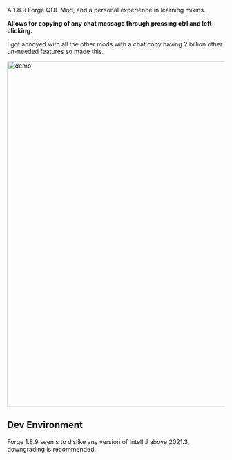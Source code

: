A 1.8.9 Forge QOL Mod, 
and a personal experience in learning mixins.  

**Allows for copying of any chat message through pressing ctrl and left-clicking.**  

I got annoyed with all the other mods with a chat copy having 2 billion other un-needed features so made this.


<img src="https://i.imgur.com/1corPFs.jpeg" width="800" alt="demo"/>

## Dev Environment
Forge 1.8.9 seems to dislike any version of IntelliJ above 2021.3, downgrading is recommended.